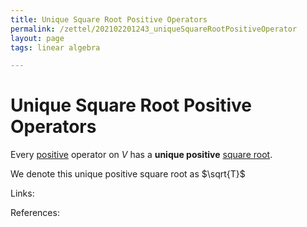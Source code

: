 ```yaml
---
title: Unique Square Root Positive Operators
permalink: /zettel/202102201243_uniqueSquareRootPositiveOperator
layout: page
tags: linear algebra

---
```

# Unique Square Root Positive Operators

Every [positive](202102201207_positiveOperatorDefinition) operator on $V$ has a **unique positive** [square root](202102201216_squareRootOperator).

We denote this unique positive square root as $\sqrt{T}$

Links: 

References: 

